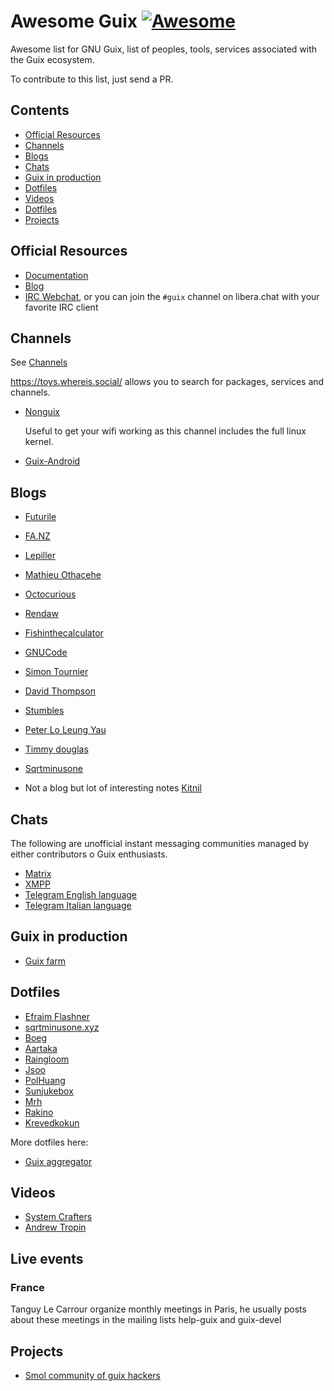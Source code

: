# Awesome Guix [![Awesome](https://awesome.re/badge.svg)](https://awesome.re)

Awesome list for GNU Guix, list of peoples, tools, services associated with the Guix ecosystem.

To contribute to this list, just send a PR.

## Contents

- [Official Resources](#️-official-resources)
- [Channels](#-channels)
- [Blogs](#-blogs)
- [Chats](#-chats)
- [Guix in production](#-guix-in-production)
- [Dotfiles](#-dotfiles)
- [Videos](#-videos)
- [Dotfiles](#-live-events)
- [Projects](#-projects)

## Official Resources

- [Documentation](https://guix.gnu.org/en/help/)
- [Blog](https://guix.gnu.org/en/blog/)
- [IRC Webchat](https://web.libera.chat/?nick=PotentialUser-?#guix), or you can join the `#guix` channel on libera.chat with your favorite IRC client

## Channels

See [Channels](https://guix.gnu.org/manual/en/html_node/Channels.html "Channels")

https://toys.whereis.social/ allows you to search for packages, services and channels.

- [Nonguix](https://gitlab.com/nonguix/nonguix "Nonguix")

  Useful to get your wifi working as this channel includes the full linux kernel.

- [Guix-Android](https://framagit.org/tyreunom/guix-android)


## Blogs

- [Futurile](https://www.futurile.net/tag/guix.html)
- [FA.NZ](https://f-a.nz/dev/)
- [Lepiller](https://lepiller.eu/en/blog.html)
- [Mathieu Othacehe](https://othacehe.org/blog.html)
- [Octocurious](https://octocurious.com/blog/)
- [Rendaw](https://rendaw.gitlab.io/blog/55daefcf49e2.html)
- [Fishinthecalculator](https://fishinthecalculator.me/blog/secrets-management-with-sops-guix.html)
- [GNUCode](https://gnucode.me/a-locally-running-dovecot-in-guix.html)
- [Simon Tournier](https://simon.tournier.info/posts/)
- [David Thompson](https://dthompson.us/index-1.html)
- [Stumbles](https://stumbles.id.au/getting-started-with-guix-deploy.html)
- [Peter Lo Leung Yau](https://peterloleungyau.github.io/post/more_guix_private_channel/#summary)
- [Timmy douglas](https://timmydouglas.com/2021/02/07/guix-router.html)
- [Sqrtminusone](https://sqrtminusone.xyz/configs/guix/)

- Not a blog but lot of interesting notes [Kitnil](https://github.com/kitnil/notes/blob/master/guix.org)

## Chats

The following are unofficial instant messaging communities managed by either contributors o Guix enthusiasts.

- [Matrix](https://matrix.to/#/%23guix:matrix.org)
- [XMPP](xmpp:guix@chat.disroot.org?join)
- [Telegram English language](https://t.me/gnu_guix_en)
- [Telegram Italian language](https://t.me/guixsd_ita)

## Guix in production

- [Guix farm](https://git.savannah.gnu.org/cgit/guix/maintenance.git/tree/hydra/berlin.scm)

## Dotfiles

- [Efraim Flashner](https://git.sr.ht/~efraim/guix-config/tree "Efraim Flashner")
- [sqrtminusone.xyz](https://sqrtminusone.xyz/configs/guix/)
- [Boeg](https://git.sr.ht/~boeg/home/tree/master/item/.config/guix/system/config.scm "Boeg")
- [Aartaka](https://github.com/aartaka/guix-config/blob/master/nonfree-desktop.scm "Aartaka")
- [Raingloom](https://git.sr.ht/~raingloom/guix-source/tree)
- [Jsoo](https://github.com/jsoo1/dotfiles/tree/release/guix)
- [PolHuang](https://github.com/polhuang/dotfiles)
- [Sunjukebox](https://github.com/SunJukebox/guix-config)
- [Mrh](https://codeberg.org/mrh/dotfiles)
- [Rakino](https://github.com/rakino/Testament)
- [Krevedkokun](https://git.sr.ht/~krevedkokun/dotfiles/tree/master/item/src/guile/yggdrasil)

More dotfiles here:

- [Guix aggregator](https://github.com/aemogie/guix-aggregator)

## Videos

- [System Crafters](https://www.youtube.com/watch?v=oSy-TmoxG_Y "System Crafters")
- [Andrew Tropin](https://www.youtube.com/@abcdw/videos "Andrew Tropin")

## Live events

### France

Tanguy Le Carrour organize monthly meetings in Paris, he usually posts about these meetings in the mailing lists
help-guix and guix-devel

## Projects

- [Smol community of guix hackers](https://whereis.みんな/)


